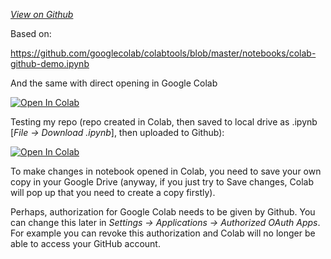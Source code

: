 *[View on Github](https://github.com/heniczyna/colab_import)*

Based on:

<https://github.com/googlecolab/colabtools/blob/master/notebooks/colab-github-demo.ipynb>

And the same with direct opening in Google Colab 

[![Open In Colab](https://colab.research.google.com/assets/colab-badge.svg)](https://colab.research.google.com/github/googlecolab/colabtools/blob/master/notebooks/colab-github-demo.ipynb)

Testing my repo (repo created in Colab, then saved to local drive as .ipynb [*File -> Download .ipynb*], then uploaded to Github):

[![Open In Colab](https://colab.research.google.com/assets/colab-badge.svg)](https://colab.research.google.com/github/heniczyna/colab_import/blob/master/Github_Colab_integration_test.ipynb)

To make changes in notebook opened in Colab, you need to save your own copy in your Google Drive (anyway, if you just try to Save changes, Colab will pop up that you need to create a copy firstly). 

Perhaps, authorization for Google Colab needs to be given by Github. You can change this later in *Settings -> Applications -> Authorized OAuth Apps*. For example you can revoke this authorization and Colab will no longer be able to access your GitHub account.
